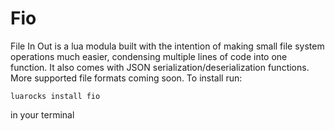 
# Fio
File In Out is a lua modula built with the intention of making small file system operations much easier, condensing multiple lines of code into one function. It also comes with JSON serialization/deserialization functions. More supported file formats coming soon.
To install run:
```
luarocks install fio
```
in your terminal

